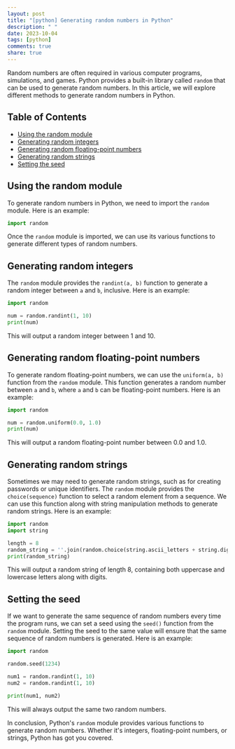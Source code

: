 ```yaml
---
layout: post
title: "[python] Generating random numbers in Python"
description: " "
date: 2023-10-04
tags: [python]
comments: true
share: true
---
```


Random numbers are often required in various computer programs, simulations, and games. Python provides a built-in library called `random` that can be used to generate random numbers. In this article, we will explore different methods to generate random numbers in Python.

## Table of Contents
- [Using the random module](#using-the-random-module)
- [Generating random integers](#generating-random-integers)
- [Generating random floating-point numbers](#generating-random-floating-point-numbers)
- [Generating random strings](#generating-random-strings)
- [Setting the seed](#setting-the-seed)

## Using the random module

To generate random numbers in Python, we need to import the `random` module. Here is an example:

```python
import random
```

Once the `random` module is imported, we can use its various functions to generate different types of random numbers.

## Generating random integers

The `random` module provides the `randint(a, b)` function to generate a random integer between `a` and `b`, inclusive. Here is an example:

```python
import random

num = random.randint(1, 10)
print(num)
```

This will output a random integer between 1 and 10.

## Generating random floating-point numbers

To generate random floating-point numbers, we can use the `uniform(a, b)` function from the `random` module. This function generates a random number between `a` and `b`, where `a` and `b` can be floating-point numbers. Here is an example:

```python
import random

num = random.uniform(0.0, 1.0)
print(num)
```

This will output a random floating-point number between 0.0 and 1.0.

## Generating random strings

Sometimes we may need to generate random strings, such as for creating passwords or unique identifiers. The `random` module provides the `choice(sequence)` function to select a random element from a sequence. We can use this function along with string manipulation methods to generate random strings. Here is an example:

```python
import random
import string

length = 8
random_string = ''.join(random.choice(string.ascii_letters + string.digits) for _ in range(length))
print(random_string)
```

This will output a random string of length 8, containing both uppercase and lowercase letters along with digits.

## Setting the seed

If we want to generate the same sequence of random numbers every time the program runs, we can set a seed using the `seed()` function from the `random` module. Setting the seed to the same value will ensure that the same sequence of random numbers is generated. Here is an example:

```python
import random

random.seed(1234)

num1 = random.randint(1, 10)
num2 = random.randint(1, 10)

print(num1, num2)
```

This will always output the same two random numbers.

In conclusion, Python's `random` module provides various functions to generate random numbers. Whether it's integers, floating-point numbers, or strings, Python has got you covered.